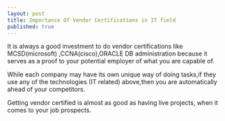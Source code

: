 ```yaml
---
layout: post
title: Importance Of Vendor Certifications in IT field
published: true
---
```


It is always a good investment to do vendor certifications like MCSD(microsoft)
,CCNA(cisco),ORACLE DB administration because it serves as a proof to your potential employer of what you are capable of.

While each company may have its own unique way of doing tasks,if they use any of the technologies (IT related) above,then you are automatically ahead of your competitors.

Getting vendor certified is almost as good as having live projects, when it comes to your job prospects.

